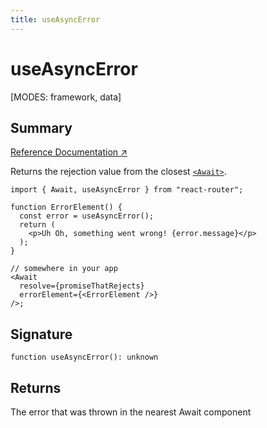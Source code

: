 ```yaml
---
title: useAsyncError
---
```


# useAsyncError

<!--
⚠️ ⚠️ IMPORTANT ⚠️ ⚠️ 

Thank you for helping improve our documentation!

This file is auto-generated from the JSDoc comments in the source
code, so please edit the JSDoc comments in the file below and this
file will be re-generated once those changes are merged.

https://github.com/remix-run/react-router/blob/main/packages/react-router/lib/hooks.tsx#L1423
-->

[MODES: framework, data]

## Summary

[Reference Documentation ↗](https://api.reactrouter.com/v7/functions/react_router.useAsyncError.html)

Returns the rejection value from the closest [`<Await>`](../components/Await).

```tsx
import { Await, useAsyncError } from "react-router";

function ErrorElement() {
  const error = useAsyncError();
  return (
    <p>Uh Oh, something went wrong! {error.message}</p>
  );
}

// somewhere in your app
<Await
  resolve={promiseThatRejects}
  errorElement={<ErrorElement />}
/>;
```

## Signature

```tsx
function useAsyncError(): unknown
```

## Returns

The error that was thrown in the nearest Await component

